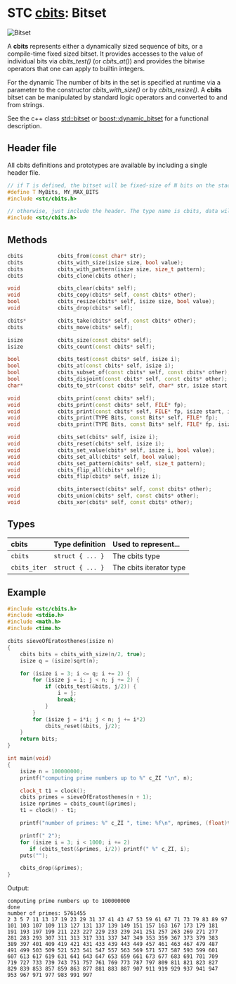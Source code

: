 # STC [cbits](../include/stc/cbits.h): Bitset
![Bitset](pics/bitset.jpg)

A **cbits** represents either a dynamically sized sequence of bits, or a compile-time fixed sized bitset. It provides accesses to the value of individual bits via *cbits_test()* (or *cbits_at()*) and provides the bitwise operators that one can apply to builtin integers.

For the dynamic The number of bits in the set is specified at runtime via a parameter to the constructor *cbits_with_size()* or by *cbits_resize()*. A **cbits** bitset can be manipulated by standard logic operators and converted to and from strings.

See the c++ class [std::bitset](https://en.cppreference.com/w/cpp/utility/bitset) or
[boost::dynamic_bitset](https://www.boost.org/doc/libs/release/libs/dynamic_bitset/dynamic_bitset.html)
for a functional description.

## Header file
All cbits definitions and prototypes are available by including a single header file.

```c++
// if T is defined, the bitset will be fixed-size of N bits on the stack, and with the given type name.
#define T MyBits, MY_MAX_BITS
#include <stc/cbits.h>

// otherwise, just include the header. The type name is cbits, data will be dynamically allocated.
#include <stc/cbits.h>
```
## Methods

```c++
cbits           cbits_from(const char* str);
cbits           cbits_with_size(isize size, bool value);                // size must be <= N if N is defined
cbits           cbits_with_pattern(isize size, size_t pattern);
cbits           cbits_clone(cbits other);

void            cbits_clear(cbits* self);
void            cbits_copy(cbits* self, const cbits* other);
bool            cbits_resize(cbits* self, isize size, bool value);      // NB! only for dynamic bitsets!
void            cbits_drop(cbits* self);

cbits*          cbits_take(cbits* self, const cbits* other);            // give other to self
cbits           cbits_move(cbits* self);                                // transfer self to caller

isize           cbits_size(const cbits* self);
isize           cbits_count(const cbits* self);                         // count number of bits set

bool            cbits_test(const cbits* self, isize i);
bool            cbits_at(const cbits* self, isize i);                   // cbits_test() with bounds check.
bool            cbits_subset_of(const cbits* self, const cbits* other); // is set a subset of other?
bool            cbits_disjoint(const cbits* self, const cbits* other);  // no common bits
char*           cbits_to_str(const cbits* self, char* str, isize start, isize stop);

void            cbits_print(const cbits* self);
void            cbits_print(const cbits* self, FILE* fp);
void            cbits_print(const cbits* self, FILE* fp, isize start, isize stop);
void            cbits_print(TYPE Bits, const Bits* self, FILE* fp);     // for fixed size bitsets
void            cbits_print(TYPE Bits, const Bits* self, FILE* fp, isize start, isize stop);

void            cbits_set(cbits* self, isize i);
void            cbits_reset(cbits* self, isize i);
void            cbits_set_value(cbits* self, isize i, bool value);
void            cbits_set_all(cbits* self, bool value);
void            cbits_set_pattern(cbits* self, size_t pattern);
void            cbits_flip_all(cbits* self);
void            cbits_flip(cbits* self, isize i);

void            cbits_intersect(cbits* self, const cbits* other);
void            cbits_union(cbits* self, const cbits* other);
void            cbits_xor(cbits* self, const cbits* other);             // set of disjoint bits
```

## Types

| cbits               | Type definition           | Used to represent...         |
|:--------------------|:--------------------------|:-----------------------------|
| `cbits`             | `struct { ... }`          | The cbits type               |
| `cbits_iter`        | `struct { ... }`          | The cbits iterator type      |

## Example
```c++
#include <stc/cbits.h>
#include <stdio.h>
#include <math.h>
#include <time.h>

cbits sieveOfEratosthenes(isize n)
{
    cbits bits = cbits_with_size(n/2, true);
    isize q = (isize)sqrt(n);

    for (isize i = 3; i <= q; i += 2) {
        for (isize j = i; j < n; j += 2) {
            if (cbits_test(&bits, j/2)) {
                i = j;
                break;
            }
        }
        for (isize j = i*i; j < n; j += i*2)
            cbits_reset(&bits, j/2);
    }
    return bits;
}

int main(void)
{
    isize n = 100000000;
    printf("computing prime numbers up to %" c_ZI "\n", n);

    clock_t t1 = clock();
    cbits primes = sieveOfEratosthenes(n + 1);
    isize nprimes = cbits_count(&primes);
    t1 = clock() - t1;

    printf("number of primes: %" c_ZI ", time: %f\n", nprimes, (float)t1/CLOCKS_PER_SEC);

    printf(" 2");
    for (isize i = 3; i < 1000; i += 2)
       if (cbits_test(&primes, i/2)) printf(" %" c_ZI, i);
    puts("");

    cbits_drop(&primes);
}
```
Output:
```
computing prime numbers up to 100000000
done
number of primes: 5761455
2 3 5 7 11 13 17 19 23 29 31 37 41 43 47 53 59 61 67 71 73 79 83 89 97 101 103 107 109 113 127 131 137 139 149 151 157 163 167 173 179 181 191 193 197 199 211 223 227 229 233 239 241 251 257 263 269 271 277 281 283 293 307 311 313 317 331 337 347 349 353 359 367 373 379 383 389 397 401 409 419 421 431 433 439 443 449 457 461 463 467 479 487 491 499 503 509 521 523 541 547 557 563 569 571 577 587 593 599 601 607 613 617 619 631 641 643 647 653 659 661 673 677 683 691 701 709 719 727 733 739 743 751 757 761 769 773 787 797 809 811 821 823 827 829 839 853 857 859 863 877 881 883 887 907 911 919 929 937 941 947 953 967 971 977 983 991 997
```
